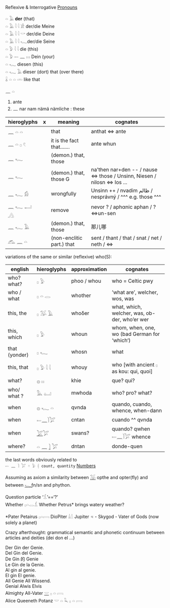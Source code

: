 Reflexive & Interrogative [Pronouns](Pronouns)  

𓏏 𓄿 **der** (that)  
𓏏 𓄿 𓇋 𓇋 𓀀 der/die Meine  
𓏏 𓄿 𓇋 𓇋 𓎡 der/die Deine  
𓏏 𓄿 𓇋 𓇋 𓆑der/die Seine  
𓏏 𓅱 𓇋 𓇋 die (this)  
𓏏 𓅱 𓍿 𓈖 𓏥 Dein (your)  
𓏏 𓆑 diesen (this)  
𓏏 𓆑 𓄿 dieser (dort) that (over there)  
𓏇 𓏏 𓏏 𓏛 like that  

𓈖 𓏏  
1) ante  
2) 𓈖 nar nam nämä nämliche : these  

|hieroglyphs|x|meaning|cognates|  
|-----------|-|-------------|--------|  
𓈖 𓏏 𓏏||that|anthat ⇔ ante  
𓈖 𓏏 𓊪 𓏲||it is the fact that.......|ante whun  
𓈖 𓆑||(demon.) that, those|  
𓈖 𓆑||(demon.) that, those  G|na'then nar+den -- / nause ⇔ those / Unsinn, Niesen / nilosn ⇔ los ...  
𓈖 𓆑 𓀁||wrongfully|Unsinn ++ / nvadim ظالم / nesprávný / ^^^ e.g. those ^^^  
𓈖 𓆑 𓂝 𓂻||remove|nevor ? / aphαnic aphan / ?⇔un-sen  
𓈖 𓆑 𓄿||(demon.) that, those| 那儿哪  
𓃹 𓈖 𓏏||(non-enclitic part.) that|sent / thant / that / snat / net / neth / ⇔  



variations of the same or similar (reflexive) who(S):  

|english|hieroglyphs|approximation|cognates|  
|-------|-----------|-------------|--------|  
who? what? |  𓊪   𓅱	|phoo / whou|  who  = Celtic pwy  
who / what | 𓊪   𓏏   𓂋|whother| ’what are’, welcher, wos, was  
this, the|  𓊪   𓅮   𓄿 	|whoδer | what, which, welcher, was, ob-der, who’er wer  
this, which |   𓊪   𓅱	|whoun| whom, when, one, wo (bad German for ‘which‘)  
that (yonder)|    𓊪   𓆑	|whosn| what  
this, that|   𓊪  𓅱  𓇋   𓇋  |whouy| who [with ancient 𓊪 as kou: qui, quoi]  
what?   |𓐍  𓏮   			|khie| que? qui?  
who/ what ?|   𓅓 𓂟   	|mwhoda| who? pro? what?  
when|𓐍 𓆑 𓏏|qvnda| quando, cuando, whence, when-dann  
when|𓍿𓈖𓌙𓅯 |cntan|cuando ^^ qvnda  
when|[𓅯](𓅯)𓅯|swans?|quando? qwhen  𓍿𓈖𓌙𓅯 whence  
where?|𓏏 𓈖 [𓌙](𓌙) 𓅯|dntan| donde-quen  

the last words obviously related to  
`𓍿 𓈖 𓌙 𓅯 𓏌 𓅱 𓏜 count, quantity` [Numbers](Numbers)  

Assuming as axiom a similarity between [𓅮](𓅮) opthe and opter(fly) and between [𓆑](𓆑)ƒn/sn and phython.  

Question particle  ‘𓆵’==‘?’  
Whether 𓊪𓏏𓂋𓆵 	Whether Petrus* brings watery weather?  

 *Pater Petairus 𓊪𓏏𓇯 DioPiter 𓏙𓏚 Jupiter ♃ - Skygod - Vater of Gods (now solely a planet)  


Crazy afterthought: grammatical semantic and phonetic continuum between articles and deities (dei don el ...)  

Der Gin der Genie.  
Del Gin del Genie.  
De Gin 的 Genie  
Le Gin de la Genie.  
Al gin al genie.  
El gin El genie.  
All Genie All Wissend.  
Genial Alwis Elvis  
Almighty All-Vater [𓎟](𓎟) 𓊪 𓏏 𓇯  
Alice Queeneth Potanz 𓎟 𓏏 𓆗 𓊪 𓏏 𓇯  
